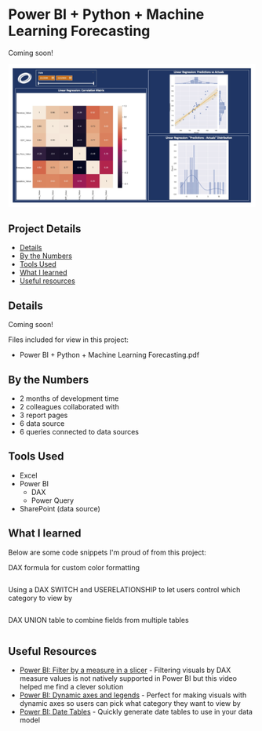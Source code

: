 # Power BI + Python + Machine Learning Forecasting

Coming soon!

!["Power BI + Python + Machine Learning Forecasting.jpg"](./Power%20BI%20Python%20Machine%20Learning%20Forecasting.jpg)

## Project Details
- [Details](#details)
- [By the Numbers](#by-the-numbers)
- [Tools Used](#tools-used)
- [What I learned](#what-i-learned)
- [Useful resources](#useful-resources)

## Details

Coming soon!

Files included for view in this project:
- Power BI + Python + Machine Learning Forecasting.pdf

## By the Numbers

- 2 months of development time
- 2 colleagues collaborated with
- 3 report pages
- 6 data source
- 6 queries connected to data sources

## Tools Used

- Excel
- Power BI
  - DAX
  - Power Query
- SharePoint (data source)

## What I learned

Below are some code snippets I'm proud of from this project:

DAX formula for custom color formatting
```DAX

```

Using a DAX SWITCH and USERELATIONSHIP to let users control which category to view by
```DAX

```

DAX UNION table to combine fields from multiple tables
```DAX

```

## Useful Resources

- [Power BI: Filter by a measure in a slicer](https://www.youtube.com/watch?v=AZAL-QPn5Zc) - Filtering visuals by DAX measure values is not natively supported in Power BI but this video helped me find a clever solution
- [Power BI: Dynamic axes and legends](https://www.youtube.com/watch?v=8e8a3o1w51M) - Perfect for making visuals with dynamic axes so users can pick what category they want to view by
- [Power BI: Date Tables](https://www.youtube.com/watch?v=WybnTHDl-AM) - Quickly generate date tables to use in your data model